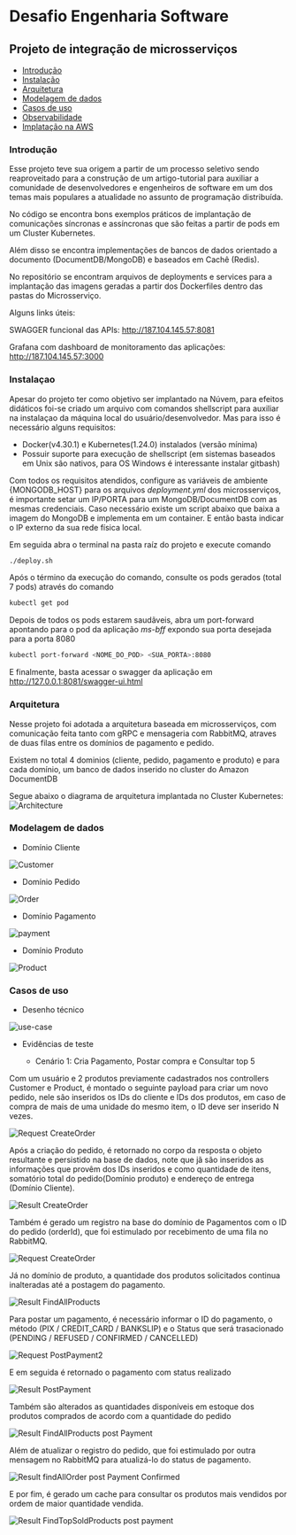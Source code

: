 # Desafio Engenharia Software

## Projeto de integração de microsserviços

- [Introdução](#introdução)
- [Instalação](#instalaçao)
- [Arquitetura](#arquitetura)
- [Modelagem de dados](#modelagem-de-dados)
- [Casos de uso](#casos-de-uso)
- [Observabilidade](#observability)
- [Implatação na AWS](#implantaçao)

### Introdução

Esse projeto teve sua origem a partir de um processo seletivo sendo reaproveitado para a construção de um artigo-tutorial
para auxiliar a comunidade de desenvolvedores e engenheiros de software em um dos temas mais populares a atualidade no 
assunto de programação distribuída.

No código se encontra bons exemplos práticos de implantação de comunicações síncronas e assíncronas que são feitas a
partir de pods em um Cluster Kubernetes.

Além disso se encontra implementações de bancos de dados orientado a documento (DocumentDB/MongoDB) e baseados em Cachê
(Redis).

No repositório se encontram arquivos de deployments e services para a implantação das imagens geradas a partir dos Dockerfiles
dentro das pastas do Microsserviço.

Alguns links úteis:


SWAGGER funcional das APIs: http://187.104.145.57:8081

Grafana com dashboard de monitoramento das aplicações: http://187.104.145.57:3000



### Instalaçao

Apesar do projeto ter como objetivo ser implantado na Núvem, para efeitos didáticos foi-se criado um arquivo com comandos
shellscript para auxiliar na instalaçao da máquina local do usuário/desenvolvedor. Mas para isso é necessário alguns requisitos:

 * Docker(v4.30.1) e Kubernetes(1.24.0) instalados (versão mínima)
 * Possuir suporte para execução de shellscript (em sistemas baseados em Unix são nativos, para OS Windows é interessante instalar gitbash)

Com todos os requisitos atendidos, configure as variáveis de ambiente {MONGODB_HOST} para os arquivos *deployment.yml* dos microsserviços,
é importante setar um IP/PORTA para um MongoDB/DocumentDB com as mesmas credenciais. Caso necessário existe um script abaixo que baixa a imagem
do MongoDB e implementa em um container. E então basta indicar o IP externo da sua rede física local.

Em seguida abra o terminal na pasta raíz do projeto  e execute comando 

   ```sh
   ./deploy.sh
   ```

Após o término da execução do comando, consulte os pods gerados (total 7 pods) através do comando

   ```sh
   kubectl get pod
   ```
Depois de todos os pods estarem saudãveis, abra um port-forward apontando para o pod da aplicação *ms-bff* expondo sua porta desejada para a porta 8080

   ```sh
   kubectl port-forward <NOME_DO_POD> <SUA_PORTA>:8080
   ```

E finalmente, basta acessar o swagger da aplicação em http://127.0.0.1:8081/swagger-ui.html 

### Arquitetura

Nesse projeto foi adotada a arquitetura baseada em microsserviços, com comunicação feita tanto com gRPC e mensageria com
RabbitMQ, atraves de duas filas entre os domínios de pagamento e pedido.

Existem no total 4 dominios (cliente, pedido, pagamento e produto) e para cada domínio, um banco de dados inserido no 
cluster do Amazon DocumentDB

Segue abaixo o diagrama de arquitetura implantada no Cluster Kubernetes:
![Architecture](https://github.com/sirphp95/test-software-enginner/assets/70244618/e403aea5-9861-4fe1-b338-718b2f1ac1a9)


### Modelagem de dados
 
 * Domínio Cliente


![Customer](https://github.com/sirphp95/test-software-enginner/assets/70244618/3f4e22da-c3d3-4eaa-a6be-564fd6dc4ca6)


 * Domínio Pedido

![Order](https://github.com/sirphp95/test-software-enginner/assets/70244618/07e3f588-17e4-4f49-89a9-1a085ac4349e)

 * Domínio Pagamento

![payment](https://github.com/sirphp95/test-software-enginner/assets/70244618/560b6f49-0555-4401-b62d-39147f134393)


* Domínio Produto

![Product](https://github.com/sirphp95/test-software-enginner/assets/70244618/0d1905dc-9f7c-49c1-9a72-7f0e2409c24a)



### Casos de uso 

 * Desenho técnico

![use-case](https://github.com/sirphp95/test-software-enginner/assets/70244618/1f0d238c-ef0d-4471-9c62-6958ca1c31ea)



 * Evidências de teste

    * Cenário 1: Cria Pagamento, Postar compra e Consultar top 5

Com um usuário e 2 produtos previamente cadastrados nos controllers Customer e Product, é montado o seguinte payload para
criar um novo pedido, nele são inseridos os IDs do cliente e IDs dos produtos, em caso de compra de mais de uma unidade 
do mesmo item, o ID deve ser inserido N vezes.

![Request CreateOrder](https://github.com/sirphp95/test-software-enginner/assets/70244618/61f72efd-3c80-4e9e-b806-0e89c0a6737e)


Após a criação do pedido, é retornado no corpo da resposta o objeto resultante e persistido na base de dados, note que jã
são inseridos as informações que provêm dos IDs inseridos e como quantidade de itens, somatório total do pedido(Domínio produto)
e endereço de entrega (Domínio Cliente).

![Result CreateOrder](https://github.com/sirphp95/test-software-enginner/assets/70244618/96c93bf9-704a-4dba-8e7d-941431c5d903)


Também é gerado um registro na base do domínio de Pagamentos com o ID do pedido (orderId), que foi estimulado por recebimento de uma fila no RabbitMQ.


![Request CreateOrder](https://github.com/sirphp95/test-software-enginner/assets/70244618/8f7fe1c6-83ac-4cb9-8f36-2e6041d9ac53)


Já no domínio de produto, a quantidade dos produtos solicitados continua inalteradas até a postagem do pagamento.


![Result FindAllProducts](https://github.com/sirphp95/test-software-enginner/assets/70244618/e6dea4d8-1723-4869-88e0-03566a855f2a)



Para postar um pagamento, é necessário informar o ID do pagamento, o método (PIX / CREDIT_CARD / BANKSLIP) e o Status que será
trasacionado (PENDING / REFUSED / CONFIRMED / CANCELLED)


![Request PostPayment2](https://github.com/sirphp95/test-software-enginner/assets/70244618/f049ae0e-3e55-49cc-93d0-f8e13b0246f4)


E em seguida é retornado o pagamento com status realizado


![Result PostPayment](https://github.com/sirphp95/test-software-enginner/assets/70244618/1f2120b4-c1de-49db-89d9-7b817316e206)


Também são alterados as quantidades disponíveis em estoque dos produtos comprados de acordo com a quantidade do pedido


![Result FindAllProducts post Payment](https://github.com/sirphp95/test-software-enginner/assets/70244618/9947ea8e-bba6-472d-9960-fe4e1e340625)


Além de atualizar o registro do pedido, que foi estimulado por outra mensagem no RabbitMQ para atualizá-lo do status de pagamento.


![Result findAllOrder post Payment Confirmed](https://github.com/sirphp95/test-software-enginner/assets/70244618/d8799a9c-2665-4659-8620-4c2d37ae788b)


E por fim, é gerado um cache para consultar os produtos mais vendidos por ordem de maior quantidade vendida.


![Result FindTopSoldProducts post payment](https://github.com/sirphp95/test-software-enginner/assets/70244618/2414386c-c8a3-4f44-9b59-b790083608e3)


